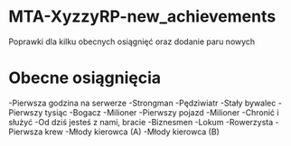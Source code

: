 MTA-XyzzyRP-new_achievements
============================

Poprawki dla kilku obecnych osiągnięć oraz dodanie paru nowych


Obecne osiągnięcia
============================

-Pierwsza godzina na serwerze
-Strongman
-Pędziwiatr
-Stały bywalec
-Pierwszy tysiąc
-Bogacz
-Milioner
-Pierwszy pojazd
-Milioner
-Chronić i służyć 
-Od dziś jesteś z nami, bracie
-Biznesmen
-Lokum
-Rowerzysta
-Pierwsza krew
-Młody kierowca (A)
-Młody kierowca (B)
